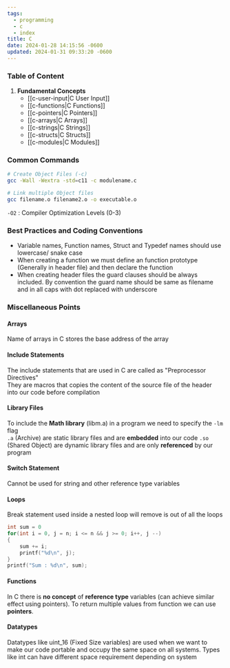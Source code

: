 ```yaml
---
tags:
  - programming
  - c
  - index
title: C
date: 2024-01-28 14:15:56 -0600
updated: 2024-01-31 09:33:20 -0600
---
```


### Table of Content

1. **Fundamental Concepts**
	* [[c-user-input|C User Input]]
	* [[c-functions|C Functions]]
	* [[c-pointers|C Pointers]]
	* [[c-arrays|C Arrays]]
	* [[c-strings|C Strings]]
	* [[c-structs|C Structs]]
	* [[c-modules|C Modules]]

### Common Commands

````bash
# Create Object Files (-c)
gcc -Wall -Wextra -std=c11 -c modulename.c

# Link multiple Object files
gcc filename.o filename2.o -o executable.o
````

`-O2` : Compiler Optimization Levels (0-3) 

### Best Practices and Coding Conventions

* Variable names, Function names, Struct and Typedef names should use lowercase/ snake case
* When creating a function we must define an function prototype (Generally in header file) and then declare the function
* When creating header files the guard clauses should be always included. By convention the guard name should be same as filename and in all caps with dot replaced with underscore

### Miscellaneous Points

#### Arrays
Name of arrays in C stores the base address of the array

#### Include Statements
The include statements that are used in C are called as "Preprocessor Directives"  
They are macros that copies the content of the source file of the header into our code before compilation

#### Library Files
To include the **Math library** (libm.a) in a program we need to specify the `-lm` flag  
`.a` (Archive) are static library files and are **embedded** into our code `.so` (Shared Object) are dynamic library files and are only **referenced** by our program

#### Switch Statement
Cannot be used for string and other reference type variables

#### Loops
Break statement used inside a nested loop will remove is out of all the loops

````c
int sum = 0
for(int i = 0, j = n; i <= n && j >= 0; i++, j --)
{
	sum += i;
	printf("%d\n", j);
}
printf("Sum : %d\n", sum);
````

#### Functions
In C there is **no concept** of **reference type** variables (can achieve similar effect using pointers). To return multiple values from function we can use **pointers**. 
   
#### Datatypes
Datatypes like uint_16 (Fixed Size variables) are used when we want to make our code portable and occupy the same space on all systems. Types like int can have different space requirement depending on system
